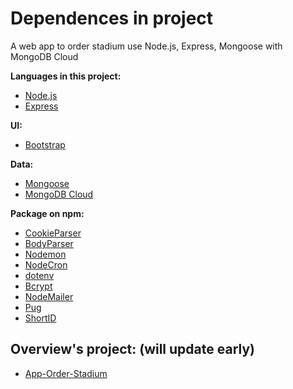 # Dependences in project

A web app to order stadium use Node.js, Express, Mongoose with MongoDB Cloud

**Languages in this project:**
- [Node.js](https://nodejs.org/en/)
- [Express](https://expressjs.com/)

**UI:**
- [Bootstrap](https://getbootstrap.com/)

**Data:**
- [Mongoose](https://mongoosejs.com/)
- [MongoDB Cloud](https://www.mongodb.com/cloud)

**Package on npm:**
- [CookieParser](https://www.npmjs.com/package/cookie-parser)
- [BodyParser](https://www.npmjs.com/package/body-parser)
- [Nodemon](https://www.npmjs.com/package/nodemon)
- [NodeCron](https://www.npmjs.com/package/node-cron)
- [dotenv](https://www.npmjs.com/package/dotenv)
- [Bcrypt](https://www.npmjs.com/package/bcrypt)
- [NodeMailer](https://www.npmjs.com/package/nodemailer)
- [Pug](https://www.npmjs.com/package/pug)
- [ShortID](https://www.npmjs.com/package/shortid)

## Overview's project: (will update early)
- [App-Order-Stadium]()

